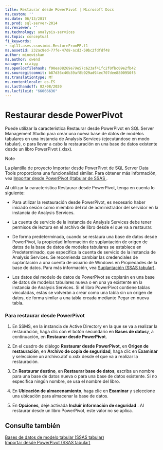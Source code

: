 ```yaml
---
title: Restaurar desde PowerPivot | Microsoft Docs
ms.custom: ''
ms.date: 06/13/2017
ms.prod: sql-server-2014
ms.reviewer: ''
ms.technology: analysis-services
ms.topic: conceptual
f1_keywords:
- sql11.asvs.ssmsimbi.RestoreFromPP.f1
ms.assetid: 232ac8ed-77fe-47d8-acd3-59bc2fdfdf48
author: minewiskan
ms.author: owend
manager: craigg
ms.openlocfilehash: f90ea08269e79e57c623af41fc2f0fbc09e2fb42
ms.sourcegitcommit: b87d36c46b39af8b929ad94ec707dee8800950f5
ms.translationtype: MT
ms.contentlocale: es-ES
ms.lasthandoff: 02/08/2020
ms.locfileid: "66066636"
---
```

# <a name="restore-from-powerpivot"></a>Restaurar desde PowerPivot
  Puede utilizar la característica Restaurar desde PowerPivot en SQL Server Management Studio para crear una nueva base de datos de modelos tabulares en una instancia de Analysis Services (ejecutándose en modo tabular), o para llevar a cabo la restauración en una base de datos existente desde un libro PowerPivot (.xlsx).  
  
> [!NOTE]  
>  La plantilla de proyecto Importar desde PowerPivot de SQL Server Data Tools proporciona una funcionalidad similar. Para obtener más información, vea [Importar desde PowerPivot &#40;&#41;tabular de SSAS ](import-from-power-pivot-ssas-tabular.md).  
  
 Al utilizar la característica Restaurar desde PowerPivot, tenga en cuenta lo siguiente:  
  
-   Para utilizar la restauración desde PowerPivot, es necesario haber iniciado sesión como miembro del rol de administrador del servidor en la instancia de Analysis Services.  
  
-   La cuenta de servicio de la instancia de Analysis Services debe tener permisos de lectura en el archivo de libro desde el que va a restaurar.  
  
-   De forma predeterminada, cuando se restaura una base de datos desde PowerPivot, la propiedad Información de suplantación de origen de datos de la base de datos de modelos tabulares se establece en Predeterminado, que especifica la cuenta de servicio de la instancia de Analysis Services. Se recomienda cambiar las credenciales de suplantación a una cuenta de usuario de Windows en Propiedades de la base de datos. Para más información, vea [Suplantación &#40;SSAS tabular&#41;](impersonation-ssas-tabular.md).  
  
-   Los datos del modelo de datos de PowerPivot se copiarán en una base de datos de modelos tabulares nueva o en una ya existente en la instancia de Analysis Services. Si el libro PowerPivot contiene tablas vinculadas, estas se volverán a crear como una tabla sin un origen de datos, de forma similar a una tabla creada mediante Pegar en nueva tabla.  
  
### <a name="to-restore-from-powerpivot"></a>Para restaurar desde PowerPivot  
  
1.  En SSMS, en la instancia de Active Directory en la que se va a realizar la restauración, haga clic con el botón secundario en **Bases de datos**y, a continuación, en **Restaurar desde PowerPivot**.  
  
2.  En el cuadro de diálogo **Restaurar desde PowerPivot**, en **Origen de restauración**, en **Archivo de copia de seguridad**, haga clic en **Examinar** y seleccione un archivo.abf o.xslx desde el que va a realizar la restauración.  
  
3.  En **Restaurar destino**, en **Restaurar base de datos**, escriba un nombre para una base de datos nueva o para una base de datos existente. Si no especifica ningún nombre, se usa el nombre del libro.  
  
4.  En **Ubicación de almacenamiento**, haga clic en **Examinar** y seleccione una ubicación para almacenar la base de datos.  
  
5.  En **Opciones**, deje activada **Incluir información de seguridad** . Al restaurar desde un libro PowerPivot, este valor no se aplica.  
  
## <a name="see-also"></a>Consulte también  
 [Bases de datos de modelo tabular &#40;SSAS tabular&#41;](tabular-model-databases-ssas-tabular.md)   
 [Importar desde PowerPivot &#40;SSAS tabular&#41;](import-from-power-pivot-ssas-tabular.md)  
  
  
